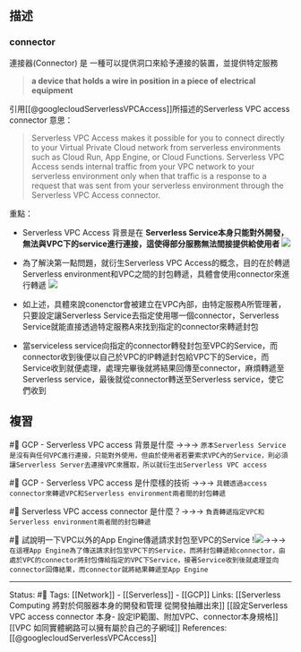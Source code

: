 
## 描述

### connector
連接器(Connector) 是 一種可以提供洞口來給予連接的裝置，並提供特定服務
> **a device that holds a wire in position in a piece of electrical equipment**


引用[[@googlecloudServerlessVPCAccess]]所描述的Serverless VPC access connector 意思：
> Serverless VPC Access makes it possible for you to connect directly to your Virtual Private Cloud network from serverless environments such as Cloud Run, App Engine, or Cloud Functions.
> Serverless VPC Access sends internal traffic from your VPC network to your serverless environment only when that traffic is a response to a request that was sent from your serverless environment through the Serverless VPC Access connector.

重點：
- Serverless VPC Access 背景是在 **Serverless Service本身只能對外開發，無法與VPC下的service進行連接，這使得部分服務無法間接提供給使用者**
![](https://res.cloudinary.com/dqfxgtyoi/image/upload/v1653397252/blog/network/serverless/serverless-service-network-when-built_gehol8.png)
- 為了解決第一點問題，就衍生Serverless VPC Access的概念，目的在於轉遞Serverless environment和VPC之間的封包轉遞，具體會使用connector來進行轉遞
![](https://res.cloudinary.com/dqfxgtyoi/image/upload/v1653398292/blog/network/serverless/serverless-service-network-to-connector_pb4710.png)
- 如上述，具體來說conenctor會被建立在VPC內部，由特定服務A所管理著，只要設定讓Serverless Service去指定使用哪一個connector，Serverless Service就能直接透過特定服務A來找到指定的connector來轉遞封包

- 當serviceless service向指定的connector轉發封包至VPC的Service，而connector收到後便以自己於VPC的IP轉遞封包給VPC下的Service，而Service收到就便處理，處理完畢後就將結果回傳至connector，麻煩轉遞至Serverless service，最後就從connector轉送至Serverless service，使它們收到


## 複習
#🧠 GCP - Serverless VPC access  背景是什麼 ->->-> `原本Serverless Service 是沒有與任何VPC進行連接，只能對外使用，但由於使用者若要索求VPC內的Service，則必須讓Serverless Server去連接VPC來獲取，所以就衍生出Serverless VPC access  `
<!--SR:!2022-05-27,3,250-->

#🧠 GCP - Serverless VPC access  是什麼樣的技術 ->->->  `具體透過access connector來轉遞VPC和Serverless environment兩者間的封包轉遞`
<!--SR:!2022-05-27,3,250-->

#🧠 Serverless VPC access connector 是什麼？->->-> `負責轉遞指定VPC和Serverless environment兩者間的封包轉遞`
<!--SR:!2022-05-27,3,250-->

#🧠 試說明一下VPC以外的App Engine傳遞請求封包至VPC的Service !![](https://res.cloudinary.com/dqfxgtyoi/image/upload/v1653398292/blog/network/serverless/serverless-service-network-to-connector_pb4710.png)->->-> `在這裡App Engine為了傳送請求封包至VPC下的Service，而將封包轉遞給connector，由處於VPC的connector將封包傳給指定的VPC下Service，接著Service收到後就處理並向connector回傳結果，而connector就將結果轉遞至App Engine`
<!--SR:!2022-05-27,3,250-->

---
Status: #🌱 
Tags:
[[Network]] - [[Serverless]] - [[GCP]]
Links:
[[Serverless Computing 將對於伺服器本身的開發和管理 從開發抽離出來]]
[[設定Serverless VPC access connector 本身- 設定IP範圍、附加VPC、connector本身規格]]
[[VPC 如同實體網路可以擁有屬於自己的子網域]]
References:
[[@googlecloudServerlessVPCAccess]]